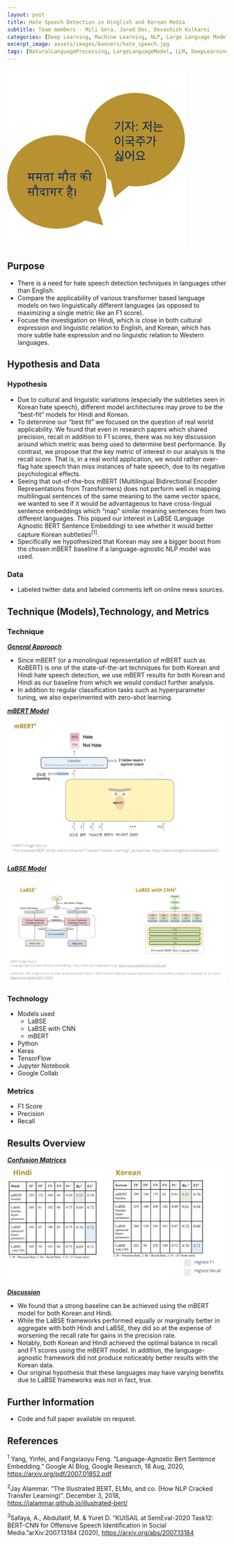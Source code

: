 ```yaml
---
layout: post
title: Hate Speech Detection in Hinglish and Korean Media
subtitle: Team members - Mili Gera, Jared Dec, Devashish Kulkarni
categories: [Deep Learning, Machine Learning, NLP, Large Language Model]
excerpt_image: assets/images/banners/hate_speech.jpg
tags: [NaturalLanguageProcessing, LargeLanguageModel, LLM, DeepLearning, MachineLearning]
---
```


![hatespeech](/assets/images/banners/hate_speech.jpg)  

## Purpose
- There is a need for hate speech detection techniques in languages other than English.
- Compare the applicability of various transformer based language models on two linguistically different languages (as opposed to maximizing a single metric like an F1 score).
- Focuse the investigation on Hindi, which is close in both cultural expression and linguistic relation to English, and Korean, which has more subtle hate expression and no linguistic relation to Western languages. 

## Hypothesis and Data

### Hypothesis
- Due to cultural and linguistic variations (especially the subtleties seen in Korean hate speech), different model architectures may prove to be the “best-fit” models for Hindi and Korean.
- To determine our “best fit” we focused on the question of real world applicability.  We found that even in research papers which shared precision, recall in addition to F1 scores, there was no key discussion around which metric was being used to determine best performance. By contrast, we propose that the key metric of interest in our analysis is the recall score. That is, in a real world application, we would rather over-flag hate speech than miss instances of hate speech, due to its negative psychological effects.
- Seeing that out-of-the-box mBERT (Multilingual Bidirectional Encoder Representations from Transformers) does not perform well in mapping multilingual sentences of the same meaning to the same vector space, we wanted to see if it would be advantageous to have cross-lingual sentence embeddings which “map” similar meaning sentences from two different languages. This piqued our interest in LaBSE (Language Agnostic BERT Sentence Embedding) to see whether it would better capture Korean subtleties<sup>[1]</sup>.
- Specifically we hypothesized that Korean may see a bigger boost from the chosen mBERT baseline if a language-agnostic NLP model was used.

### Data
- Labeled twitter data and labeled comments left on online news sources.

## Technique (Models),Technology, and Metrics 

### Technique  

**<ins>*General Approach*</ins>** 
- Since mBERT (or a monolingual representation of mBERT such as KoBERT) is one of the state-of-the-art techniques for both Korean and Hindi hate speech detection, we use mBERT results for both Korean and Hindi as our baseline from which we would conduct further analysis.
- In addition to regular classification tasks such as hyperparameter tuning, we also experimented with zero-shot learning.
   
**<ins>*mBERT Model*</ins>**  

![mbert](/assets/images/banners/mbert.jpg)

**<ins>*LaBSE Model*</ins>**  

![labse](/assets/images/banners/labse.jpg)

### Technology
- Models used
  - LaBSE
  - LaBSE with CNN
  - mBERT
- Python
- Keras
- TensorFlow
- Jupyter Notebook
- Google Collab

### Metrics
- F1 Score
- Precision
- Recall

## Results Overview

**<ins>*Confusion Matrices*</ins>** 
![hate speech results](/assets/images/banners/hatespeechresults.jpg)  

**<ins>*Discussion*</ins>**

- We found that a strong baseline can be achieved using the mBERT model for both Korean and Hindi.
- While the LaBSE frameworks performed equally or marginally better in aggregate with both Hindi and LaBSE, they did so at the expense of worsening the recall rate for gains in the precision rate.
- Notably, both Korean and Hindi achieved the optimal balance in recall and F1 scores using the mBERT model. In addition, the language-agnostic framework did not produce noticeably better results with the Korean data.
- Our original hypothesis that these languages may have varying benefits due to LaBSE frameworks was not in fact, true.

## Further Information
- Code and full paper available on request.

## References
<sup>1</sup> Yang, Yinfei, and Fangxiaoyu Feng. “Language-Agnostic Bert Sentence Embedding.” Google AI Blog, Google Research, 18 Aug, 2020, https://arxiv.org/pdf/2007.01852.pdf

<sup>2</sup>Jay Alammar. “The Illustrated BERT, ELMo, and co. (How NLP Cracked Transfer Learning)”. December 3, 2018, https://jalammar.github.io/illustrated-bert/

<sup>3</sup>Safaya, A., Abdullatif, M. & Yuret D.  “KUISAIL at SemEval-2020 Task12: BERT-CNN for Offensive Speech Identification in Social Media.”arXiv:2007.13184 (2020), https://arxiv.org/abs/2007.13184

  



